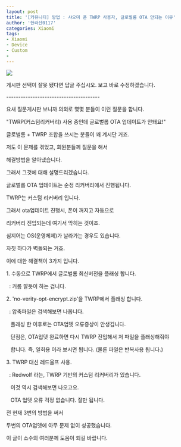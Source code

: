 ```yaml
---
layout: post
title: '[커뮤니티] 방법 : 샤오미 폰 TWRP 사용자, 글로벌롬 OTA 안되는 이유'
author: '한라산0117'
categories: Xiaomi
tags:
- Xiaomi
- Device
- Custom
-
---
```



<script> location.href='https://cafe.naver.com/develoid/793685' ; </script>

<p><img src="https://dthumb-phinf.pstatic.net/?src=%22https%3A%2F%2Fcafeptthumb-phinf.pstatic.net%2FMjAxNzEyMzFfMTg3%2FMDAxNTE0NzI0Mzk3NDM2.EjYQ-bdiG3LKFHRn75mQ7eBBKhVM5uj38GOVJgD1fykg.k0_RT99TaGnkWmNJGXAcRQJSpMijrzTByQNphac_hqEg.PNG.searphiel9%2F%25EA%25B2%258C%25EC%258B%259C%25EA%25B8%2580_%25EC%259E%2591%25EC%2584%25B1_%25EC%25A0%2584_%25EA%25BC%25AD_%25EC%259D%25BD%25EC%2596%25B4%25EC%25A3%25BC%25EC%2584%25B8%25EC%259A%2594_%2528IT_%25EC%2586%258C%25ED%2586%25B5_%25EA%25B2%258C%25EC%258B%259C%25ED%258C%2590.png%3Ftype%3Dw740%22&amp;type=cafe_wa740"><p>게시판 선택이 잘못 됐다면 답글 주십시오.&nbsp;보고 바로 수정하겠습니다.</p>
<p>---------------------------------------</p>
<p>요새 질문게시판 보니까 의외로 몇몇 분들이&nbsp;이런 질문을 합니다.</p>
<p>"TWRP(커스텀리커버리) 사용 중인데&nbsp;글로벌롬 OTA 업데이트가 안돼요!"</p>
<p>글로벌롬 + TWRP 조합을 쓰시는 분들이 꽤 계시단 거죠.</p>
<p>저도 이 문제를 겪었고, 회원분들께 질문을 해서</p>
<p>해결방법을 알아냈습니다.</p>
<p>그래서 그것에 대해 설명드리겠습니다.</p>
<p>글로벌롬 OTA 업데이트는 순정 리커버리에서 진행됩니다.</p>
<p>TWRP는 커스텀 리커버리 입니다.</p>
<p>그래서 ota업데이트 진행시, 폰이 꺼지고 자동으로</p>
<p>리커버리 진입되는데 여기서 막히는 것이죠.</p>
<p>심지어는 OS(운영체제)가 날라가는 경우도 있습니다.</p>
<p>자칫 하다가 벽돌되는 거죠.</p>
<p>이에 대한 해결책이 3가지 입니다.</p>
<p>1. 수동으로 TWRP에서 글로벌롬 최신버전을 플래싱 합니다.</p>
<p>&nbsp; : 커롬 깔듯이 하는 겁니다.</p>
<p>2. 'no-verity-opt-encrypt.zip'을 TWRP에서 플래싱 합니다.</p>
<p>&nbsp; : 압축파일은 검색해보면 나옵니다.</p>
<p>&nbsp; &nbsp;플래싱 한 이후로는 OTA업뎃 오류증상이 안생깁니다.</p>
<p>&nbsp; &nbsp;단점은, OTA업뎃 완료하면 다시 TWRP 진입해서 저 파일을 플래싱해줘야</p>
<p>&nbsp; &nbsp;합니다. 즉, 일회용 이라 보시면 됩니다. (물론 파일은 반복사용 됩니다.)</p>
<p>3. TWRP 대신 레드울프 사용.</p>
<p>&nbsp; : Redwolf 라는, TWRP 기반의 커스텀 리커버리가 있습니다.</p>
<p>&nbsp; &nbsp;이것 역시 검색해보면 나오고요.</p>
<p>&nbsp; &nbsp;OTA 업뎃 오류 걱정 없습니다. 잘만 됩니다.</p>
<p>전 현재 3번의 방법을 써서</p>
<p>두번의 OTA업뎃에 아무 문제 없이 성공했습니다.</p>
<p>이 글이 소수의 여러분께 도움이 되길 바랍니다.</p>
